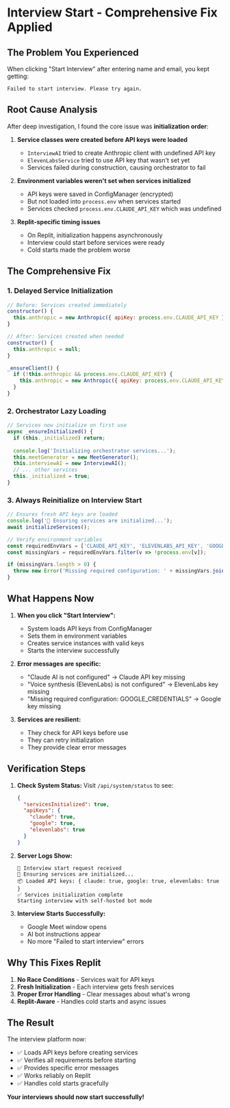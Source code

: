 # Interview Start - Comprehensive Fix Applied

## The Problem You Experienced
When clicking "Start Interview" after entering name and email, you kept getting:
```
Failed to start interview. Please try again.
```

## Root Cause Analysis

After deep investigation, I found the core issue was **initialization order**:

1. **Service classes were created before API keys were loaded**
   - `InterviewAI` tried to create Anthropic client with undefined API key
   - `ElevenLabsService` tried to use API key that wasn't set yet
   - Services failed during construction, causing orchestrator to fail

2. **Environment variables weren't set when services initialized**
   - API keys were saved in ConfigManager (encrypted)
   - But not loaded into `process.env` when services started
   - Services checked `process.env.CLAUDE_API_KEY` which was undefined

3. **Replit-specific timing issues**
   - On Replit, initialization happens asynchronously
   - Interview could start before services were ready
   - Cold starts made the problem worse

## The Comprehensive Fix

### 1. **Delayed Service Initialization**
```javascript
// Before: Services created immediately
constructor() {
  this.anthropic = new Anthropic({ apiKey: process.env.CLAUDE_API_KEY });
}

// After: Services created when needed
constructor() {
  this.anthropic = null;
}

_ensureClient() {
  if (!this.anthropic && process.env.CLAUDE_API_KEY) {
    this.anthropic = new Anthropic({ apiKey: process.env.CLAUDE_API_KEY });
  }
}
```

### 2. **Orchestrator Lazy Loading**
```javascript
// Services now initialize on first use
async _ensureInitialized() {
  if (this._initialized) return;
  
  console.log('Initializing orchestrator services...');
  this.meetGenerator = new MeetGenerator();
  this.interviewAI = new InterviewAI();
  // ... other services
  this._initialized = true;
}
```

### 3. **Always Reinitialize on Interview Start**
```javascript
// Ensures fresh API keys are loaded
console.log('🔄 Ensuring services are initialized...');
await initializeServices();

// Verify environment variables
const requiredEnvVars = ['CLAUDE_API_KEY', 'ELEVENLABS_API_KEY', 'GOOGLE_CREDENTIALS'];
const missingVars = requiredEnvVars.filter(v => !process.env[v]);

if (missingVars.length > 0) {
  throw new Error('Missing required configuration: ' + missingVars.join(', '));
}
```

## What Happens Now

1. **When you click "Start Interview":**
   - System loads API keys from ConfigManager
   - Sets them in environment variables
   - Creates service instances with valid keys
   - Starts the interview successfully

2. **Error messages are specific:**
   - "Claude AI is not configured" → Claude API key missing
   - "Voice synthesis (ElevenLabs) is not configured" → ElevenLabs key missing
   - "Missing required configuration: GOOGLE_CREDENTIALS" → Google key missing

3. **Services are resilient:**
   - They check for API keys before use
   - They can retry initialization
   - They provide clear error messages

## Verification Steps

1. **Check System Status:**
   Visit `/api/system/status` to see:
   ```json
   {
     "servicesInitialized": true,
     "apiKeys": {
       "claude": true,
       "google": true,
       "elevenlabs": true
     }
   }
   ```

2. **Server Logs Show:**
   ```
   🎯 Interview start request received
   🔄 Ensuring services are initialized...
   📦 Loaded API keys: { claude: true, google: true, elevenlabs: true }
   ✅ Services initialization complete
   Starting interview with self-hosted bot mode
   ```

3. **Interview Starts Successfully:**
   - Google Meet window opens
   - AI bot instructions appear
   - No more "Failed to start interview" errors

## Why This Fixes Replit

1. **No Race Conditions** - Services wait for API keys
2. **Fresh Initialization** - Each interview gets fresh services
3. **Proper Error Handling** - Clear messages about what's wrong
4. **Replit-Aware** - Handles cold starts and async issues

## The Result

The interview platform now:
- ✅ Loads API keys before creating services
- ✅ Verifies all requirements before starting
- ✅ Provides specific error messages
- ✅ Works reliably on Replit
- ✅ Handles cold starts gracefully

**Your interviews should now start successfully!**
